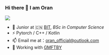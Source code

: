 ### Hi there 👋 I am Oran

<!--
**Oran-Ac/Oran-AC** is a ✨ _special_ ✨ repository because its `README.md` (this file) appears on your GitHub profile.

Here are some ideas to get you started:

- 🔭 I’m currently working on ...
- 🌱 I’m currently learning ...
- 👯 I’m looking to collaborate on ...
- 🤔 I’m looking for help with ...
- 💬 Ask me about ...
- 📫 How to reach me: ...
- 😄 Pronouns: ...
- ⚡ Fun fact: ...
-->
![](https://img.shields.io/badge/dynamic/json?color=grey&label=GitHub&query=%24.data.totalSubs&url=https%3A%2F%2Fapi.spencerwoo.com%2Fsubstats%2F%3Fsource%3Dgithub%26queryKey%3DOran-Ac)
* :school: Junior at 🇨🇳 [BIT](https://www.bit.edu.cn/), *BSc in Computer Science*
* ⚡ Pytorch / C++ / Kotlin
* 📫 Email me at：oran_official@outlook.com
* :whale2: Working with [GMFTBY](https://github.com/gmftbyGMFTBY)
